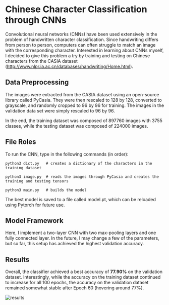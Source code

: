 # Chinese Character Classification through CNNs

Convolutional neural networks (CNNs) have been used extensively in the problem of handwritten character classification. Since handwriting differs from person to person, computers can often struggle to match an image with the corresponding character. Interested in learning about CNNs myself, I decided to give this problem a try by training and testing on Chinese characters from the CASIA dataset (http://www.nlpr.ia.ac.cn/databases/handwriting/Home.html).

## Data Preprocessing

The images were extracted from the CASIA dataset using an open-source library called PyCasia. They were then rescaled to 128 by 128, converted to grayscale, and randomly cropped to 96 by 96 for training. The images in the validation data set were simply rescaled to 96 by 96.

In the end, the training dataset was composed of 897760 images with 3755 classes, while the testing dataset was composed of 224000 images.

## File Roles

To run the CNN, type in the following commands (in order):
```
python3 dict.py   # creates a dictionary of the characters in the training dataset

python3 image.py  # reads the images through PyCasia and creates the training and testing tensors

python3 main.py   # builds the model
```

The best model is saved to a file called model.pt, which can be reloaded using Pytorch for future use.

## Model Framework

Here, I implement a two-layer CNN with two max-pooling layers and one fully connected layer. In the future, I may change a few of the parameters, but so far, this setup has achieved the highest validation accuracy.

## Results

Overall, the classifier achieved a best accuracy of **77.90%** on the validation dataset. Interestingly, while the accuracy on the training dataset continued to increase for all 100 epochs, the accuracy on the validation dataset remained somewhat stable after Epoch 60 (hovering around 77%).

![results](https://raw.githubusercontent.com/williamhu99/chinese-character-classifier/master/Images/results.png)
